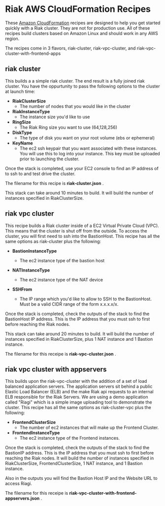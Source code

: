 # Riak AWS CloudFormation Recipes


These [Amazon CloudFormation](http://http://aws.amazon.com/cloudformation/) recipes are designed to help you get started quickly with a Riak cluster. They are not for production use. All of these recipes build clusters based on Amazon Linux and should work in any AWS region.

The recipes come in 3 flavors, riak-cluster, riak-vpc-cluster, and riak-vpc-cluster-with-frontend-apps

## riak cluster


This builds a a simple riak cluster.  The end result is a fully joined riak cluster.  You have the oppurtunity to pass the following options to the cluster at launch time:

* **RiakClusterSize**
	* The number of nodes that you would like in the cluster	
* **RiakInstanceType**
	* The instance size you'd like to use 	
* **RingSize**
	* The Riak Ring size you want to use  (64,128,256)
* **DiskType**
	* The type of disk you want on your root volume (ebs or ephemeral)	
* **KeyName**
	* The ec2 ssh keypair that you want associated with these instances.  You will use this to log into your instance.  This key must be uploaded prior to launching the cluster.

Once the stack is completed, use your EC2 console to find an IP address of to ssh to and test drive the cluster.

The filename for this recipe is **riak-cluster.json** .
 
This stack can take around 10 minutes to build.  It will build the number of instances specified in RiakClusterSize.

## riak vpc cluster

This recipe builds a Riak cluster inside of a EC2 Virtual Private Cloud (VPC).  This means that the cluster is shut off from the outside.  To access the cluster, you will first need to ssh into the BastionHost.  This recipe has all the same options as riak-cluster plus the following:



* **BastionInstanceType**
	* The ec2 instance type of the bastion host

* **NATInstanceType**
	* The ec2 instance type of the NAT device
	
* **SSHFrom**
	* The IP range which you'd like to allow to SSH to the BastionHost.  Must be a valid CIDR range of the form x.x.x.x/x.
	

Once the stack is completed, check the outputs of the stack to find the BastionHost IP address.  This is the IP address that you must ssh to first before reaching the Riak nodes.

This stack can take around 20 minutes to build.  It will build the number of instances specified in RiakClusterSize, plus 1 NAT instance and 1 Bastion instance.


The filename for this receipe is **riak-vpc-cluster.json** .



## riak vpc cluster with appservers

This builds upon the riak-vpc-cluster with the addition of a set of load balanced application servers.  The application servers sit behind a public Elastic Load Balancer (ELB) and the make Riak api requests to an internal ELB responsible for the Riak Servers.  We are using a demo application called "Riagi" which is a simple image uploading tool to demonstrate the cluster.  This recipe has all the same options as riak-cluster-vpc plus the following:



* **FrontendClusterSize**
	* The number of ec2 instances that will make up the Frontend Cluster.
* **FrontendInstanceType**
	* The ec2 instance type of the Frontend instances.


Once the stack is completed, check the outputs of the stack to find the BastionIP address.  This is the IP address that you must ssh to first before reaching the Riak nodes.  It will build the number of instances specified in RiakClusterSize, FrontendClusterSize, 1 NAT instance, and 1 Bastion instance.

Also in the outputs you will find the Bastion Host IP and the Website URL to access Riagi.


The filename for this receipe is **riak-vpc-cluster-with-frontend-appservers.json** . 


